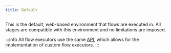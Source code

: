 ```yaml
---
title: Default
---
```


This is the default, web-based environment that flows are executed in. All stages are compatible with this environment and no limitations are imposed.

:::info
All flow executors use the same [API](../../../../developer-docs/api/flow-executor.md), which allows for the implementation of custom flow executors.
:::
